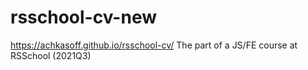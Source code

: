 # rsschool-cv-new
https://achkasoff.github.io/rsschool-cv/
The part of a JS/FE course at RSSchool (2021Q3)
